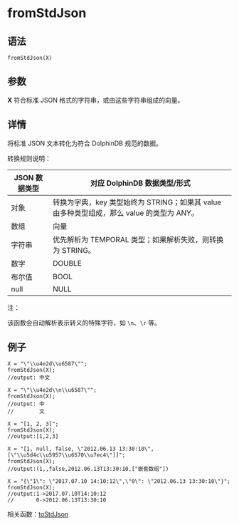 # fromStdJson

## 语法

`fromStdJson(X)`

## 参数

**X** 符合标准 JSON 格式的字符串，或由这些字符串组成的向量。

## 详情

将标准 JSON 文本转化为符合 DolphinDB 规范的数据。

转换规则说明：

| JSON 数据类型 | 对应 DolphinDB 数据类型/形式 |
| --- | --- |
| 对象 | 转换为字典，key 类型始终为 STRING；如果其 value 由多种类型组成，那么 value 的类型为 ANY。 |
| 数组 | 向量 |
| 字符串 | 优先解析为 TEMPORAL 类型；如果解析失败，则转换为 STRING。 |
| 数字 | DOUBLE |
| 布尔值 | BOOL |
| null | NULL |

注：

该函数会自动解析表示转义的特殊字符，如 `\n`、`\r` 等。

## 例子

```
X = "\"\\u4e2d\\u6587\"";
fromStdJson(X);
//output: 中文

X = "\"\\u4e2d\\n\\u6587\"";
fromStdJson(X);
//output: 中
//        文

X = "[1, 2, 3]";
fromStdJson(X);
//output:[1,2,3]

X = "[1, null, false, \"2012.06.13 13:30:10\", [\"\\u5d4c\\u5957\\u6570\\u7ec4\"]]";
fromStdJson(X);
//output:(1,,false,2012.06.13T13:30:10,["嵌套数组"])

X = "{\"1\": \"2017.07.10 14:10:12\",\"0\": \"2012.06.13 13:30:10\"}";
fromStdJson(X);
//output:1->2017.07.10T14:10:12
//       0->2012.06.13T13:30:10
```

相关函数：[toStdJson](../t/toStdJson.md)

